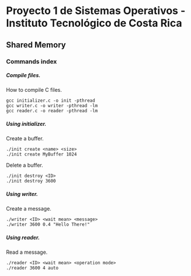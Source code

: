 # Proyecto 1 de Sistemas Operativos - Instituto Tecnológico de Costa Rica
## Shared Memory

### Commands index

##### Compile files.

How to compile C files.

```
gcc initializer.c -o init -pthread
gcc writer.c -o writer -pthread -lm
gcc reader.c -o reader -pthread -lm
```

##### Using initializer.

Create a buffer.
```
./init create <name> <size>
./init create MyBuffer 1024
```

Delete a buffer.
```
./init destroy <ID>
./init destroy 3600
```

##### Using writer.

Create a message.
```
./writer <ID> <wait mean> <message>
./writer 3600 0.4 "Hello There!"
```

##### Using reader.

Read a message.
```
./reader <ID> <wait mean> <operation mode>
./reader 3600 4 auto
```


